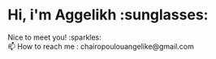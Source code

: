 <html>
<head>
<title>Page Title</title>
</head>
<body>

<h1>Hi, i'm Aggelikh :sunglasses: </h1>
<p>Nice to meet you! :sparkles:<br>
📫 How to reach me : chairopoulouangelike@gmail.com </p>
</body>
</html>
